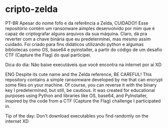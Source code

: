 # cripto-zelda

PT-BR
Apesar do nome fofo e da referência a Zelda, CUIDADO!! Esse repositório contém um ransonware aimples desenvolvido por mim que é capaz de criptografar alguns arquivos da sua máquina. Claro, dá pra reverter com a chave binária que eu predeterminei, mas mesmo assim cuidado. Foi criado para fins didáticos utilizando python e algumas bibliotecas como OS, base64 e pyinstaller, a partir do código de um desafio CTF (Capture the Flag) do qual participei. 

Dica do dia: Não baixe executáveis que você encontra na internet por aí XD

ENG
Despite its cute name and the Zelda reference, BE CAREFUL! This repository contains a simple ransomware developed by me that can encrypt some files on your machine. Of course, you can reverse it with the binary key I predetermined, but still, be cautious. It was created for educational purposes using Python and libraries like OS, base64, and PyInstaller, inspired by the code from a CTF (Capture the Flag) challenge I participated in.

Tip of the day: Don't download executables you find randomly on the internet XD
